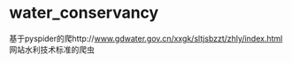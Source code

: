 # water_conservancy

基于pyspider的爬http://www.gdwater.gov.cn/xxgk/sltjsbzzt/zhly/index.html 网站水利技术标准的爬虫
